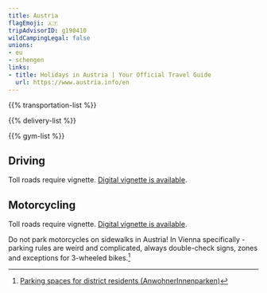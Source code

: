 ```yaml
---
title: Austria
flagEmoji: 🇦🇹
tripAdvisorID: g190410
wildCampingLegal: false
unions:
- eu
- schengen
links:
- title: Holidays in Austria | Your Official Travel Guide
  url: https://www.austria.info/en
---
```


{{% transportation-list %}}

{{% delivery-list %}}

{{% gym-list %}}

## Driving

Toll roads require vignette. [Digital vignette is available](https://www.austria.info/en/service-and-facts/getting-there-around/by-car/vignette).

## Motorcycling

Toll roads require vignette. [Digital vignette is available](https://www.austria.info/en/service-and-facts/getting-there-around/by-car/vignette).

Do not park motorcycles on sidewalks in Austria! In Vienna specifically - parking rules are weird and complicated, always double-check signs, zones and exceptions for 3-wheeled bikes.[^1]

[^1]: [Parking spaces for district residents (AnwohnerInnenparken)](https://www.wien.gv.at/english/transportation-urbanplanning/parking-residents.html)
